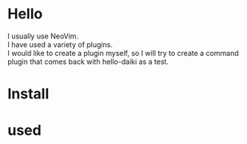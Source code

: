# Hello
I usually use NeoVim.  
I have used a variety of plugins.  
I would like to create a plugin myself, so I will try to create a command plugin that comes back with hello-daiki as a test.

# Install

# used

